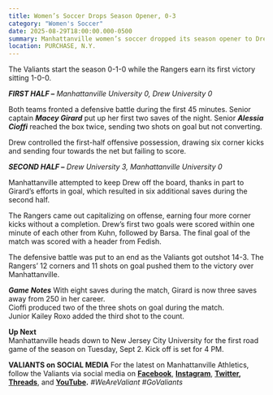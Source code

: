 ```yaml
---
title: Women’s Soccer Drops Season Opener, 0-3
category: "Women's Soccer"
date: 2025-08-29T18:00:00.000-0500  
summary: Manhattanville women’s soccer dropped its season opener to Drew, 3-0, in Purchase, NY on Saturday evening.
location: PURCHASE, N.Y. 
---
```


   
The Valiants start the season 0-1-0 while the Rangers earn its first victory sitting 1-0-0.  
   
   
***FIRST HALF –** Manhattanville University 0, Drew University 0*  
   
Both teams fronted a defensive battle during the first 45 minutes. Senior captain ***Macey Girard*** put up her first two saves of the night. Senior ***Alessia Cioffi*** reached the box twice, sending two shots on goal but not converting.  
   
Drew controlled the first-half offensive possession, drawing six corner kicks and sending four towards the net but failing to score.  
   
***SECOND HALF –** Drew University 3, Manhattanville University 0*  
   
Manhattanville attempted to keep Drew off the board, thanks in part to Girard’s efforts in goal, which resulted in six additional saves during the second half.  
   
The Rangers came out capitalizing on offense, earning four more corner kicks without a completion. Drew’s first two goals were scored within one minute of each other from Kuhn, followed by Barsa. The final goal of the match was scored with a header from Fedish.  
   
   
The defensive battle was put to an end as the Valiants got outshot 14-3. The Rangers’ 12 corners and 11 shots on goal pushed them to the victory over Manhattanville.  
   
***Game Notes*** 
   With eight saves during the match, Girard is now three saves away from 250 in her career.  
   Cioffi produced two of the three shots on goal during the match.  
   Junior Kailey Roxo added the third shot to the count.

   
**Up Next**  
Manhattanville heads down to New Jersey City University for the first road game of the season on Tuesday, Sept 2\. Kick off is set for 4 PM.  
   
   
**VALIANTS on SOCIAL MEDIA** For the latest on Manhattanville Athletics, follow the Valiants via social media on [**Facebook**](http://facebook.com/govaliants), [**Instagram**](http://www.instagram.com/govaliants), [**Twitter**](http://www.twitter.com/govaliants)**, [Threads](https://www.threads.net/@govaliants)**, and **[YouTube](https://www.youtube.com/govaliants).** *\#WeAreValiant \#GoValiants*  
